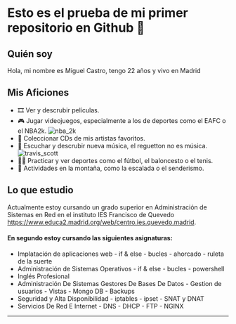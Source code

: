 # Esto es el prueba de mi primer repositorio en Github 👋

## Quién soy
Hola, mi nombre es Miguel Castro, tengo 22 años y vivo en Madrid

## Mis Aficiones
- 🎞  Ver y descrubir películas.
- 🎮 Jugar videojuegos, especialmente a los de deportes como el EAFC o el NBA2k.
  ![nba_2k]([https://www.google.com/url?sa=i&url=https%3A%2F%2Fwww.3djuegos.com%2Fjuegos%2Fnba-2k25%2Fnoticias%2Ftenemos-9000-animaciones-nuevas-nba-2k25-quiere-convencer-esfuerzo-titanico-busca-realismo&psig=AOvVaw1fRUeVQ1RhE1S1c8l1t74D&ust=1734884456623000&source=images&cd=vfe&opi=89978449&ved=0CBQQjRxqFwoTCNi6s7GiuYoDFQAAAAAdAAAAABAJ](https://149367133.v2.pressablecdn.com/wp-content/uploads/2024/08/nba-2k25-gameplay-improvements-courtside-report-dribble-engine-proplay-20240802-gadgetmatch-1000x600.jpg))
- 💽 Coleccionar CDs de mis artistas favoritos.
- 🎵 Escuchar y descrubir nueva música, el reguetton no es música.
  ![travis_scott]([https://www.google.com/url?sa=i&url=https%3A%2F%2Fx.com%2FLoneLastForever%2Fstatus%2F1813635344115642847&psig=AOvVaw0UapZfVSFJhRGyTXZ7Wbh_&ust=1734884524127000&source=images&cd=vfe&opi=89978449&ved=0CBQQjRxqFwoTCPCO09SiuYoDFQAAAAAdAAAAABAE](https://networksites.livenationinternational.com/networksites/e55hjjk1/ts-monitor-1920x1080-30plus31.jpg?rmode=max&width=986&height=554))
- 🏃‍♂️ Practicar y ver deportes como el fútbol, el baloncesto o el tenis.
- 🌳 Actividades en la montaña, como la escalada o el senderismo.

## Lo que estudio
Actualmente estoy cursando un grado superior en Administración de Sistemas en Red en el instituto IES Francisco de Quevedo <https://www.educa2.madrid.org/web/centro.ies.quevedo.madrid>. 
#### En segundo estoy cursando las siguientes asignaturas:
- Implatación de aplicaciones web
      - if & else
      - bucles
      - ahorcado
      - ruleta de la suerte
- Administración de Sistemas Operativos
      - if & else
      - bucles
      - powershell
- Inglés Profesional
- Administración De Sistemas Gestores De Bases De Datos
      - Gestion de usuarios
      - Vistas
      - Mongo DB
      - Backups
- Seguridad y Alta Disponibilidad
      - iptables
      - ipset
      - SNAT y DNAT
- Servicios De Red E Internet
      - DNS
      - DHCP
      - FTP
      - NGINX
---
